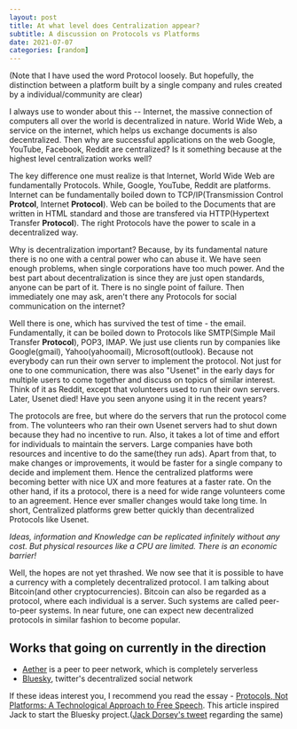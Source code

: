 ```yaml
---
layout: post
title: At what level does Centralization appear?
subtitle: A discussion on Protocols vs Platforms
date: 2021-07-07
categories: [random]
---
```


(Note that I have used the word Protocol loosely. But hopefully, the distinction between a platform built by a single company and rules created by a individual/community are clear)

I always use to wonder about this -- Internet, the massive connection of computers all over the world is decentralized in nature. World Wide Web, a service on the internet, which helps us exchange documents is also decentralized. Then why are successful applications on the web Google, YouTube, Facebook, Reddit are centralized? Is it something because at the highest level centralization works well?

The key difference one must realize is that Internet, World Wide Web are fundamentally Protocols. While, Google, YouTube, Reddit are platforms.  Internet can be fundamentally boiled down to TCP/IP(Transmission Control **Protcol**, Internet **Protocol**). Web can be boiled to the Documents that are written in HTML standard and those are transfered via HTTP(Hypertext Transfer **Protocol**).  The right Protocols have the power to scale in a decentralized way.

Why is decentralization important? Because, by its fundamental nature there is no one with a central power who can abuse it. We have seen enough problems, when single corporations have too much power. And the best part about decentralization is since they are just open standards, anyone can be part of it. There is no single point of failure. Then immediately one may ask, aren't there any Protocols for social communication on the internet? 

Well there is one, which has survived the test of time - the email. Fundamentally, it can be boiled down to Protocols like SMTP(Simple Mail Transfer **Protocol**), POP3, IMAP. We just use clients run by companies like Google(gmail), Yahoo(yahoomail), Microsoft(outlook). Because not everybody can run their own server to implement the protocol. Not just for one to one communication, there was also "Usenet" in the early days for multiple users to come together and discuss on topics of similar interest. Think of it as Reddit, except that volunteers used to run their own servers. Later, Usenet died! Have you seen anyone using it in the recent years?

The protocols are free, but where do the servers that run the protocol come from. The volunteers who ran their own Usenet servers had to shut down because they had no incentive to run. Also, it takes a lot of time and effort for individuals to maintain the servers. Large companies have both resources and incentive to do the same(they run ads). Apart from that, to make changes or improvements, it would be faster for a single company to decide and implement them. Hence the centralized platforms were becoming better with nice UX and more features at a faster rate. On the other hand, if its a protocol, there is a need for wide range volunteers come to an agreement. Hence ever smaller changes would take long time. In short, Centralized platforms grew better quickly than decentralized Protocols like Usenet. 

*Ideas, information and Knowledge can be replicated infinitely without any cost. But physical resources like a CPU are limited. There is an economic barrier!*

Well, the hopes are not yet thrashed. We now see that it is possible to have a currency with a completely decentralized protocol. I am talking about Bitcoin(and other cryptocurrencies). Bitcoin can also be regarded as a protocol, where each individual is a server. Such systems are called peer-to-peer systems. In near future, one can expect new decentralized protocols in similar fashion to become popular.

## Works that going on currently in the direction

- [Aether](https://aether.app/about/) is a peer to peer network, which is completely serverless
- [Bluesky](https://www.theverge.com/2021/1/21/22242718/twitter-bluesky-decentralized-social-media-team-project-update), twitter's decentralized social network

If these ideas interest you, I recommend you read the essay - [Protocols, Not Platforms: A Technological Approach to Free Speech](https://knightcolumbia.org/content/protocols-not-platforms-a-technological-approach-to-free-speech). This article inspired Jack to start the Bluesky project.([Jack Dorsey's tweet](https://twitter.com/jack/status/1204766087281172480) regarding the same) 

